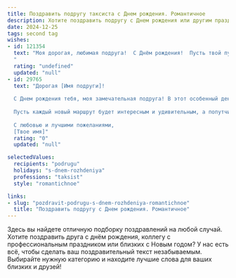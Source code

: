 ```yaml
---
title: Поздравить подругу таксиста c Днем рождения. Романтичное
description: Хотите поздравить подругу c Днем рождения или другим праздником? Наш ИИ создаст незабываемое поздравление, а вы обязательно выделитесь среди других.  
date: 2024-12-25
tags: second tag
wishes:
- id: 121354
  text: "Моя дорогая, любимая подруга!  С Днём рождения!  Пусть твой путь, как твоя  бесконечная дорога, будет полон ярких впечатлений, приятных сюрпризов и безграничной любви. Желаю тебе, чтобы каждый новый день приносил  радость и счастье, а  звезды на твоем небе всегда ярко сияли.  Пусть  твоя жизнь будет  такой же  романтичной и  захватывающей, как  ночные поездки на твоем такси, полные тайн и неожиданных встреч.  Я бесконечно рада, что ты есть в моей жизни!
  "
  rating: "undefined"
  updated: "null"
- id: 29765
  text: "Дорогая [Имя подруги]!
  
  С Днем рождения тебя, моя замечательная подруга! В этот особенный день хочу пожелать, чтобы твоя жизнь была наполнена яркими моментами, как поездка по ночному городу, где огни сияют, а дорога всегда ведет к счастью. Ты — настоящий мастер своего дела, таксист, который всегда знает, как довести людей до их мечты.
  
  Пусть каждый новый маршрут будет интересным и удивительным, а попутчики — только самыми хорошими! Желаю тебе уверенности за рулем и в жизни, новых свершений, любви и счастья. Пусть сердце твоё всегда будет открыто для романтики, а мечты сбываются на каждом повороте.
  
  С любовью и лучшими пожеланиями,
  [Твое имя]"
  rating: "0"
  updated: "null"

selectedValues:
  recipients: "podrugu"
  holidays: "s-dnem-rozhdeniya"
  professions: "taksist"
  style: "romantichnoe"

links:
- slug: "pozdravit-podrugu-s-dnem-rozhdeniya-romantichnoe"
  title: "Поздравить подругу c Днем рождения. Романтичное"
---
```


Здесь вы найдете отличную подборку поздравлений на любой случай. 
Хотите поздравить друга с днём рождения, коллегу с профессиональным праздником или близких с Новым годом? У нас есть всё, чтобы сделать ваш поздравительный текст незабываемым. Выбирайте нужную категорию и находите лучшие слова для ваших близких и друзей!
